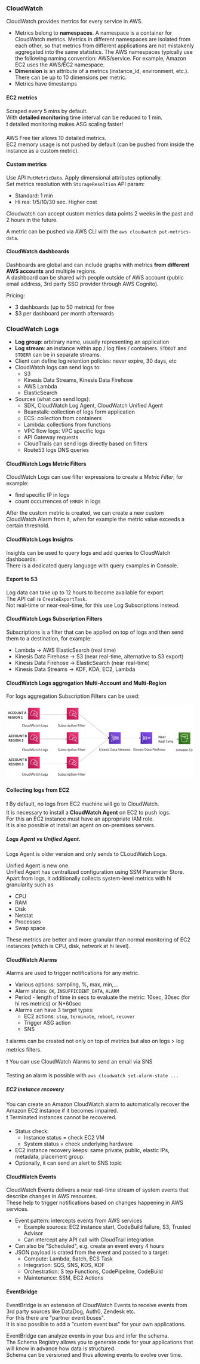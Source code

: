 ### CloudWatch

CloudWatch provides metrics for every service in AWS.
* Metrics belong to **namespaces**. A namespace is a container for CloudWatch metrics. Metrics in different namespaces are isolated from each other, so that metrics from different applications are not mistakenly aggregated into the same statistics. The AWS namespaces typically use the following naming convention: AWS/service. For example, Amazon EC2 uses the AWS/EC2 namespace.
* **Dimension** is an attribute of a metrics (instance_id, environment, etc.). There can be up to 10 dimensions per metric.
* Metrics have timestamps

#### EC2 metrics
Scraped every 5 mins by default.\
With **detailed monitoring** time interval can be reduced to 1 min.\
:exclamation: detailed monitoring makes ASG scaling faster!

AWS Free tier allows 10 detailed metrics.\
EC2 memory usage is not pushed by default (can be pushed from inside the instance as a custom metric).

#### Custom metrics
Use API `PutMetricData`. Apply dimensional attributes optionally.\
Set metrics resolution with `StorageResoltion` API param:
 * Standard: 1 min
 * Hi res: 1/5/10/30 sec. Higher cost

Cloudwatch can accept custom metrics data points 2 weeks in the past and 2 hours in the future.

A metric can be pushed via AWS CLI with the `aws cloudwatch put-metrics-data`.

#### CloudWatch dashboards

Dashboards are global and can include graphs with metrics **from different AWS accounts** and multiple regions.\
A dashboard can be shared with people outside of AWS account (public email address, 3rd party SSO provider through AWS Cognito).

Pricing:
* 3 dashboards (up to 50 metrics) for free
* $3 per dashboard per month afterwards

### CloudWatch Logs
* **Log group**: arbitrary name, usually representing an application
* **Log stream**: an instance within app / log files / containers. `STDOUT` and `STDERR` can be in separate streams.
* Client can define log retention policies: never expire, 30 days, etc
* CloudWatch logs can send logs to:
  * S3
  * Kinesis Data Streams, Kinesis Data Firehose
  * AWS Lambda
  * ElasticSearch
* Sources (what can send logs):
  * SDK, CloudWatch Log Agent, CloudWatch Unified Agent
  * Beanstalk: collection of logs form application
  * ECS: collection from containers
  * Lambda: collections from functions
  * VPC flow logs: VPC specific logs
  * API Gateway requests
  * CloudTrails can send logs directly based on filters
  * Route53 logs DNS queries

#### CloudWatch Logs Metric Filters
CloudWatch Logs can use filter expressions to create a _Metric Filter_, for example:
 * find specific IP in logs
 * count occurrences of `ERROR` in logs

After the custom metric is created, we can create a new custom CloudWatch Alarm from it,
when for example the metric value exceeds a certain threshold.

#### CloudWatch Logs Insights
Insights can be used to query logs and add queries to CloudWatch dashboards.\
There is a dedicated query language with query examples in Console.

#### Export to S3
Log data can take up to 12 hours to become available for export.\
The API call is  `CreateExportTask`.\
Not real-time or near-real-time, for this use Log Subscriptions instead.

#### CloudWatch Logs Subscription Filters
Subscriptions is a filter that can be applied on top of logs and then send them to a destination, for example:
* Lambda -> AWS ElasticSearch (real time)
* Kinesis Data Firehose -> S3 (near real-time, alternative to S3 export)
* Kinesis Data Firehose -> ElasticSearch (near real-time)
* Kinesis Data Streams -> KDF, KDA, EC2, Lambda

#### CloudWatch Logs aggregation Multi-Account and Multi-Region
For logs aggregation Subscription Filters can be used:

![LogsAggregation.png](files/LogsAggregation.png)


#### Collecting logs from EC2
:exclamation: By default, no logs from EC2 machine will go to CloudWatch.\
It is necessary to install a **CloudWatch Agent** on EC2 to push logs.\
For this an EC2 instance must have an appropriate IAM role.\
It is also possible ot install an agent on on-premises servers.

##### Logs Agent vs Unified Agent.
Logs Agent is older version and only sends to CLoudWatch Logs.

Unified Agent is new one.\
Unified Agent has centralized configuration using SSM Parameter Store.\
Apart from logs, it additionally collects system-level metrics with hi granularity such as
* CPU
* RAM
* Disk
* Netstat
* Processes
* Swap space

These metrics are better and more granular than normal monitoring of EC2 instances (which is CPU, disk, network at hi level).

#### CloudWatch Alarms
Alarms are used to trigger notifications for any metric.
* Various options: sampling, %, max, min,...
* Alarm states: `OK`, `INSUFFICIENT_DATA`, `ALARM`
* Period - length of time in secs to evaluate the metric: 10sec, 30sec (for hi res metrics) or N*60sec
* Alarms can have 3 target types:
  * EC2 actions: `stop`, `terminate`, `reboot`, `recover`
  * Trigger ASG action
  * SNS

:exclamation: alarms can be created not only on top of metrics but also on logs > log metrics filters.

:exclamation: You can use CloudWatch Alarms to send an email via SNS

Testing an alarm is possible with
`aws cloudwatch set-alarm-state ...`

##### EC2 instance recovery
You can create an Amazon CloudWatch alarm to automatically recover the Amazon EC2 instance if it becomes impaired.\
:exclamation: Terminated instances cannot be recovered.

* Status check:
  * Instance status = check EC2 VM
  * System status = check underlying hardware
* EC2 instance recovery keeps: same private, public, elastic IPs, metadata, placement group.
* Optionally, it can send an alert to SNS topic

#### CloudWatch Events
CloudWatch Events delivers a near real-time stream of system events that describe changes in AWS resources.\
These help to trigger notifications based on changes happening in AWS services.
* Event pattern: intercepts events from AWS services
  * Example sources: EC2 instance start, CodeBuild failure, S3, Trusted Advisor
  * Can intercept any API call with CloudTrail integration
* Can also be "Scheduled", e.g. create an event every 4 hours
* JSON payload is crated from the event and passed to a target:
  * Compute: Lambda, Batch, ECS Task
  * Integration: SQS, SNS, KDS, KDF
  * Orchestration: S tep Functions, CodePipeline, CodeBuild
  * Maintenance: SSM, EC2 Actions

#### EventBridge
EventBridge is an extension of CloudWatch Events to receive events from 3rd party sources like DataDog, Auth0, Zendesk etc.\
For this there are "partner event buses".\
It is also possible to add a "custom event bus" for your own applications.

EventBridge can analyze events in your bus and infer the schema.\
The Schema Registry allows you to generate code for your applications that will know in advance how data is structured.\
Schema can be versioned and thus allowing events to evolve over time.   
